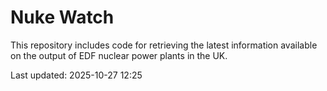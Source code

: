 # Nuke Watch

This repository includes code for retrieving the latest information available on the output of EDF nuclear power plants in the UK.

Last updated: 2025-10-27 12:25